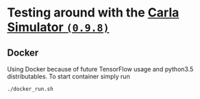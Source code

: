 # Testing around with the [Carla Simulator `(0.9.8)`](http://carla.org/)

## Docker
Using Docker because of future TensorFlow usage and python3.5 distributables.
To start container simply run

``` bash
./docker_run.sh
```
